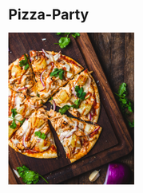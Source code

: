 # Pizza-Party
<img src="https://github.com/shashankbaraisrh/Pizza-Party/blob/main/images/chad-montano-MqT0asuoIcU-unsplash.jpg" width=50% height=50%>
